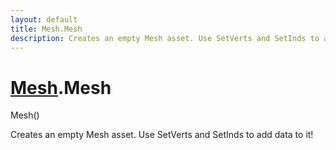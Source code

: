 ```yaml
---
layout: default
title: Mesh.Mesh
description: Creates an empty Mesh asset. Use SetVerts and SetInds to add data to it!
---
```

# [Mesh]({{site.url}}/Pages/Reference/Mesh.html).Mesh

<div class='signature' markdown='1'>
 Mesh()
</div>

Creates an empty Mesh asset. Use SetVerts and SetInds to add data to it!



